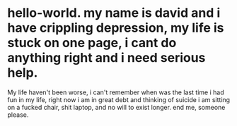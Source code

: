 # hello-world. my name is david and i have crippling depression, my life is stuck on one page, i cant do anything right and i need serious help.
My life haven't been worse, i can't remember when was the last time i had fun in my life, right now i am in great debt and thinking of suicide
i am sitting on a fucked chair, shit laptop, and no will to exist longer.
end me, someone please.
